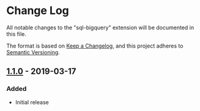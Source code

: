 # Change Log
All notable changes to the "sql-bigquery" extension will be documented in this file.

The format is based on [Keep a Changelog](https://keepachangelog.com/en/1.0.0/),
and this project adheres to [Semantic Versioning](https://semver.org/spec/v2.0.0.html).


## [1.1.0] - 2019-03-17
### Added
- Initial release

[1.1.0]: https://github.com/shinichi-takii/vs-language-sql-bigquery/releases/tag/v1.1.0
